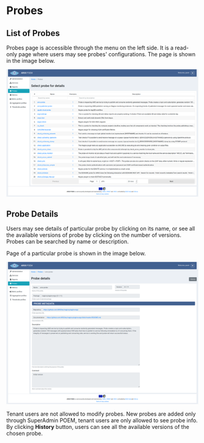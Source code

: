 # Probes

## List of Probes

Probes page is accessible through the menu on the left side. It is a read-only page where users may see probes' configurations. The page is shown in the image below.

![Tenant Probes](figures/tenant_probes.png)

## Probe Details

Users may see details of particular probe by clicking on its name, or see all the available versions of probe by clicking on the number of versions. Probes can be searched by name or description.

Page of a particular probe is shown in the image below.

![Tenant Probe Details](figures/tenant_probe_details.png)

Tenant users are not allowed to modify probes. New probes are added only through SuperAdmin POEM, tenant users are only allowed to see probe info. By clicking **History** button, users can see all the available versions of the chosen probe.
